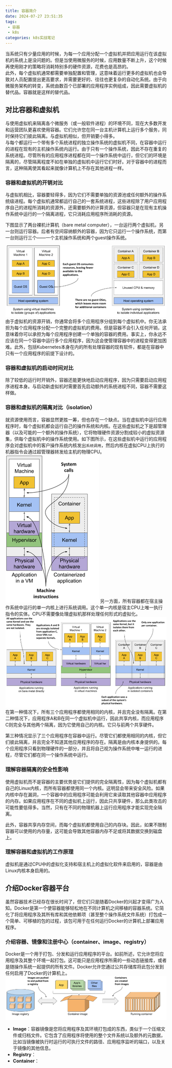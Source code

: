 ```yaml
---
title: 容器简介
date: 2024-07-27 23:51:35
tags: 
 - 容器
 - k8s
categories: k8s实战笔记
---
```


当系统只有少量应用的时候，为每一个应用分配一个虚拟机并把应用运行在该虚拟机的系统上是没问题的。但是当使用微服务的时候，应用数量不断上升，这个时候再使用刚才的策略将消耗特别多的硬件资源，花费也是高昂的。<br>
此外，每个虚拟机通常都需要单独配置和管理，这意味着运行更多的虚拟机也会导致对人员配置提出更高要求，并需要更好的、往往也更复杂的自动化系统。由于向微服务架构的转变，系统由数百个已部署的应用程序实例组成，因此需要虚拟机的替代品。容器就是这样的替代品。<br>

## 对比容器和虚拟机
与使用虚拟机来隔离各个微服务（或一般软件进程）的环境不同，现在大多数开发和运营团队更喜欢使用容器。它们允许您在同一台主机计算机上运行多个服务，同时保持它们彼此隔离。与虚拟机相似，但开销要小得多。<br>
与每个都运行一个带有多个系统进程的独立操作系统的虚拟机不同，在容器中运行的进程在现有的主机操作系统内运行。由于只有一个操作系统，因此不存在重复的系统进程。尽管所有的应用程序进程都在同一个操作系统中运行，但它们的环境是隔离的，尽管隔离程度不如在单独的虚拟机中运行它们时好。对于容器中的进程而言，这种隔离使其看起来就像计算机上不存在其他进程一样。<br>

### 容器和虚拟机的开销对比
与虚拟机相比，容器要轻得多，因为它们不需要单独的资源池或任何额外的操作系统级进程。每个虚拟机通常都运行自己的一套系统进程，这些进程除了用户应用程序自己的进程所消耗的资源外，还需要额外的计算资源，但容器只是在现有主机操作系统中运行的一个隔离进程，它只消耗应用程序所消耗的资源。

下图显示了两台裸机计算机（bare metal computer），一台运行两个虚拟机，另一台则运行容器。后者有空间容纳额外的容器，因为它只运行一个操作系统，而第一台则运行三个——一个主机操作系统和两个guest操作系统。

![8](../../assets/image/k8s-in-action/8.png)
由于虚拟机的资源开销，你通常会将多个应用程序分组到每个虚拟机中。你无法承担为每个应用程序分配一个完整的虚拟机的费用。但是容器不会引入任何开销，这意味着你可以承担为每个应用程序创建一个单独的容器的费用。事实上，你永远不应该在同一个容器中运行多个应用程序，因为这会使管理容器中的进程变得更加困难。此外，包括Kubernetes本身在内的所有处理容器的现有软件，都是在容器中只有一个应用程序的前提下设计的。

### 容器和虚拟机的启动时间对比
除了较低的运行时开销外，容器还能更快地启动应用程序，因为只需要启动应用程序进程本身。与启动新虚拟机时需要首先启动额外的系统进程不同，容器不需要这样做。

### 容器和虚拟机的隔离对比（isolation）
就资源使用而言，容器显然更胜一筹，但也存在一个缺点。当在虚拟机中运行应用程序时，每个虚拟机都会运行自己的操作系统和内核。在这些虚拟机之下是超管理器（以及可能的一个额外的操作系统），它将物理硬件资源分割成较小的虚拟资源集，供每个虚拟机中的操作系统使用。如下图所示，在这些虚拟机中运行的应用程序会对虚拟机中的客户操作系统内核发出`系统调用`，然后内核在虚拟CPU上执行的机器指令会通过超管理器转发给主机的物理CPU。
![9](../../assets/image/k8s-in-action/9.png)
另一方面，所有容器都在宿主操作系统中运行的单一内核上进行系统调用。这个单一内核是宿主CPU上唯一执行指令的实体。CPU不需要像处理虚拟机那样处理任何形式的虚拟化。
![10](../../assets/image/k8s-in-action/10.png)
在第一种情况下，所有三个应用程序都使用相同的内核，并且完全没有隔离。在第二种情况下，应用程序A和B在同一个虚拟机中运行，因此共享内核，而应用程序C则完全与其他两个隔离，因为它使用自己的内核。它只与前两个共享硬件。

第三种情况显示了三个应用程序在容器中运行。尽管它们都使用相同的内核，但它们彼此隔离，并且完全不知道其他应用程序的存在。隔离是由内核本身提供的。每个应用程序只看到物理硬件的一部分，并且将自己视为操作系统中唯一运行的进程，尽管它们都在同一个操作系统中运行。

### 理解容器隔离的安全性影响
使用虚拟机而不是容器的主要优势是它们提供的完全隔离性，因为每个虚拟机都有自己的Linux内核，而所有容器都使用同一个内核。这明显会带来安全风险。如果内核中存在漏洞，一个容器中的应用程序可能会利用它来读取其他容器中应用程序的内存。如果应用程序在不同的虚拟机上运行，因此只共享硬件，那么此类攻击的可能性要低得多。当然，只有在不同的物理机器上运行应用程序才能实现完全隔离。

此外，容器共享内存空间，而每个虚拟机都使用自己的内存块。因此，如果不限制容器可以使用的内存量，这可能会导致其他容器内存不足或将其数据交换到磁盘上。

### 理解容器和虚拟机的工作原理
虚拟机是通过CPU中的虚拟化支持和宿主机上的虚拟化软件来启用的，容器是由Linux内核本身启用的。

## 介绍Docker容器平台
虽然容器技术已经存在很长时间了，但它们只是随着Docker的兴起才变得广为人知。Docker是第一个使容器能够轻松地在不同计算机之间移植的容器系统。它简化了将应用程序及其所有库和其他依赖项（甚至整个操作系统文件系统）打包成一个简单、可移植的包的过程，该包可用于在任何运行Docker的计算机上部署应用程序。

### 介绍容器、镜像和注册中心（container、image、registry）
Docker是一个用于打包、分发和运行应用程序的平台。如前所述，它允许您将应用程序及其整个环境一起打包。这可能只是应用程序所需的一些动态链接库，或者是随操作系统一起提供的所有文件。Docker允许您通过公共存储库将此包分发到任何启用了Docker的计算机上。
![11](../../assets/image/k8s-in-action/11.png)
- **Image**：容器镜像是您将应用程序及其环境打包成的东西，类似于一个压缩文件或归档文件。它包含了应用程序将使用的整个文件系统以及额外的元数据，比如当镜像被执行时运行的可执行文件的路径、应用程序监听的端口，以及关于镜像的其他信息。
- **Registry**：
- **Container**：
    

<br>
<br>


